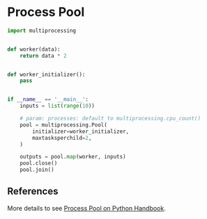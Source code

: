 # Process Pool

```python
import multiprocessing


def worker(data):
    return data * 2


def worker_initializer():
    pass


if __name__ == '__main__':
    inputs = list(range(10))

    # param: processes: default to multiprocessing.cpu_count()
    pool = multiprocessing.Pool(
        initializer=worker_initializer,
        maxtasksperchild=2,
    )

    outputs = pool.map(worker, inputs)
    pool.close()
    pool.join()
```

## References

More details to see [Process Pool on Python Handbook](https://leven-cn.github.io/python-handbook/recipes/core/process_pool).
